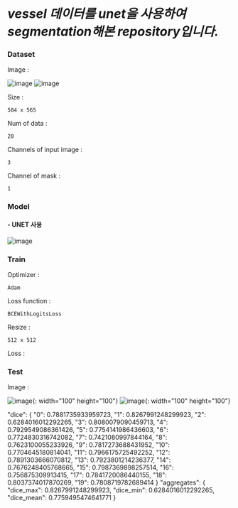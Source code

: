 # *vessel 데이터를 unet을 사용하여 segmentation해본 repository입니다.*

### Dataset

Image :

![image](https://user-images.githubusercontent.com/69955858/96858840-bdb25700-149b-11eb-80e1-f206e111e4b7.png)
![image](https://user-images.githubusercontent.com/69955858/96858857-c1de7480-149b-11eb-8b25-7f521722bf03.png)

Size :

    584 x 565
  
Num of data :

    20
  
Channels of input image :
  
    3
  
Channel of mask :
  
    1
  
### Model

#### - UNET 사용
![image](https://img1.daumcdn.net/thumb/R1280x0/?scode=mtistory2&fname=https%3A%2F%2Fblog.kakaocdn.net%2Fdn%2FUcMLK%2FbtqDQupfFnY%2F8aCl8icgtwVKERCWfzfK41%2Fimg.png)

### Train

Optimizer :

    Adam

Loss function :

    BCEWithLogitsLoss
    
Resize :

    512 x 512
    
Loss :

### Test

Image : 

![image](https://user-images.githubusercontent.com/69955858/97461875-83582680-1981-11eb-9425-8b24348c23aa.png){: width="100" height="100"}
![image](https://user-images.githubusercontent.com/69955858/97461758-61f73a80-1981-11eb-8226-9ded145721f2.png){: width="100" height="100"}

    
"dice": {
      "0": 0.7881735933959723,
      "1": 0.8267991248299923,
      "2": 0.6284016012292265,
      "3": 0.8080079090459713,
      "4": 0.7929549086361426,
      "5": 0.7754141986436603,
      "6": 0.7724830316742082,
      "7": 0.7421080997844164,
      "8": 0.7623100055233926,
      "9": 0.7817273688431952,
      "10": 0.7704645180814041,
      "11": 0.7966175725492252,
      "12": 0.7891303666070812,
      "13": 0.7923801214236377,
      "14": 0.7676248405768665,
      "15": 0.7987369898257514,
      "16": 0.756875309913415,
      "17": 0.7841720086440155,
      "18": 0.8037374017870269,
      "19": 0.7808719782689414
      }
"aggregates": {
    "dice_max": 0.8267991248299923,
    "dice_min": 0.6284016012292265,
    "dice_mean": 0.7759495474641771
      }
